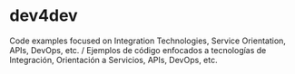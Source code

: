 # dev4dev
Code examples focused on Integration Technologies, Service Orientation, APIs, DevOps, etc. / Ejemplos de código enfocados a tecnologías de Integración, Orientación a Servicios, APIs, DevOps, etc.
